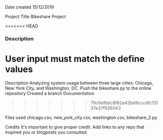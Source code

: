 Date created
15/12/2019

Project Title
Bikeshare Project

<<<<<<< HEAD
### Description
User input must match the define values
=======
Description
Analyzing system usage between three large cities: Chicago, New York City, and Washington, DC. Push the bikeshare.py to the online repository Created a branch Documentation
>>>>>>> 79c6efbbc8f62e42bd9cccdfc13137a37f926043

Files used
chicago.csv, new_york_city.csv, washington.csv, bikeshare_2.py

Credits
It's important to give proper credit. Add links to any repo that inspired you or blogposts you consulted.
